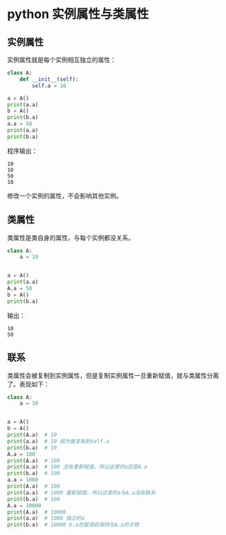 # python 实例属性与类属性

## 实例属性

实例属性就是每个实例相互独立的属性：

```python
class A:
    def __init__(self):
        self.a = 10

a = A()
print(a.a)
b = A()
print(b.a)
a.a = 50
print(a.a)
print(b.a)
```

程序输出：

```text
10
10
50
10
```

修改一个实例的属性，不会影响其他实例。

## 类属性

类属性是类自身的属性，与每个实例都没关系。

```python
class A:
    a = 10


a = A()
print(a.a)
A.a = 50
b = A()
print(b.a)
```

输出：

```text
10
50
```

## 联系

类属性会被复制到实例属性，但是复制实例属性一旦重新赋值，就与类属性分离了。表现如下：

```python
class A:
    a = 10


a = A()
b = A()
print(A.a)  # 10
print(a.a)  # 10 因为被复制到self.a
print(b.a)  # 10
A.a = 100
print(A.a)  # 100
print(a.a)  # 100 没有重新赋值，所以这里的a还是A.a
print(b.a)  # 100
a.a = 1000
print(A.a)  # 100
print(a.a)  # 1000 重新赋值，所以这里的a与A.a没有联系
print(b.a)  # 100 
A.a = 10000
print(A.a)  # 10000
print(a.a)  # 1000 独立的a
print(b.a)  # 10000 b.a在赋值前保持与A.a的关联
```
